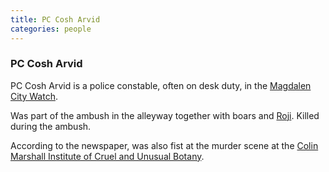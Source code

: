 ```yaml
---
title: PC Cosh Arvid
categories: people
---
```


### PC Cosh Arvid

PC Cosh Arvid is a police constable, often on desk duty, in the [Magdalen City Watch](CityWatch).

Was part of the ambush in the alleyway together with boars and [Roji](Roji). Killed during the ambush.

According to the newspaper, was also fist at the murder scene at the [Colin Marshall Institute of Cruel and Unusual Botany](ColinMarshallInstitute).
